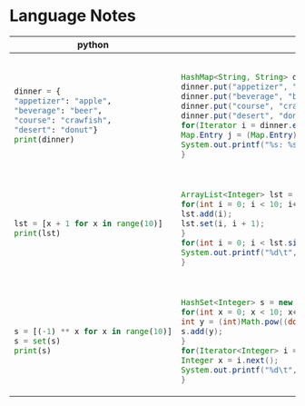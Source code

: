 # Language Notes
<table><thead><th>python</th><th>java</th></thead><tbody>
<tr>
<td>

```python

dinner = {
"appetizer": "apple",
"beverage": "beer",
"course": "crawfish",
"desert": "donut"}
print(dinner)

```

</td>
<td>

```java

HashMap<String, String> dinner = new HashMap<>();
dinner.put("appetizer", "apple");
dinner.put("beverage", "beer");
dinner.put("course", "crawfish");
dinner.put("desert", "donut");
for(Iterator i = dinner.entrySet().iterator(); i.hasNext();) {
Map.Entry j = (Map.Entry)i.next();
System.out.printf("%s: %s\t", j.getKey(), j.getValue());
}

```

</td>
</tr>

<tr>
<td>

```python

lst = [x + 1 for x in range(10)]
print(lst)

```

</td>
<td>

```java

ArrayList<Integer> lst = new ArrayList<>();
for(int i = 0; i < 10; i++) {
lst.add(i);
lst.set(i, i + 1);
}
for(int i = 0; i < lst.size(); i++) {
System.out.printf("%d\t", lst.get(i));
}

```

</td>
</tr>

<tr>
<td>

```python

s = [(-1) ** x for x in range(10)]
s = set(s)
print(s)

```

</td>
<td>

```java

HashSet<Integer> s = new HashSet<>();
for(int x = 0; x < 10; x++) {
int y = (int)Math.pow((double)-1, (double)x);
s.add(y);
}
for(Iterator<Integer> i = s.iterator(); i.hasNext();) {
Integer x = i.next();
System.out.printf("%d\t", x);
}

```

</td>
</tr>

